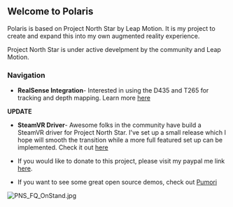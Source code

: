 ## Welcome to Polaris

Polaris is based on Project North Star by Leap Motion. It is my project to create and expand this into my own augmented reality experience.  

Project North Star is under active develpment by the community and Leap Motion. 

### Navigation

- **RealSense Integration**- Interested in using the D435 and T265 for tracking and depth mapping. Learn more [here](RealSenseIntegration.md)

**UPDATE**
- **SteamVR Driver**- Awesome folks in the community have build a SteamVR driver for Project North Star. I've set up a small release which I hope will smooth the transition while a more full featured set up can be implemented. Check it out [here](https://github.com/ltstein/project_northstar_openvr_driver/releases/tag/v0.1.0)

- If you would like to donate to this project, please visit my paypal me link [here](https://paypal.me/lincolnstein). 
- If you want to see some great open source demos, check out [Pumori](https://www.pumori.io/)


![PNS_FQ_OnStand.jpg]({{site.baseurl}}/imgs/PNS_FQ_OnStand.jpg)
